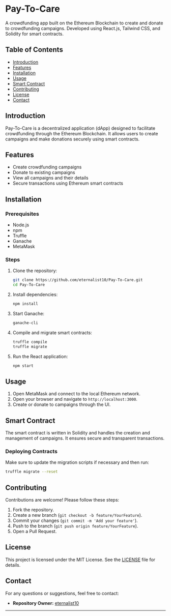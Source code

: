 # Pay-To-Care

A crowdfunding app built on the Ethereum Blockchain to create and donate to crowdfunding campaigns. Developed using React.js, Tailwind CSS, and Solidity for smart contracts.

## Table of Contents
- [Introduction](#introduction)
- [Features](#features)
- [Installation](#installation)
- [Usage](#usage)
- [Smart Contract](#smart-contract)
- [Contributing](#contributing)
- [License](#license)
- [Contact](#contact)

## Introduction
Pay-To-Care is a decentralized application (dApp) designed to facilitate crowdfunding through the Ethereum Blockchain. It allows users to create campaigns and make donations securely using smart contracts.

## Features
- Create crowdfunding campaigns
- Donate to existing campaigns
- View all campaigns and their details
- Secure transactions using Ethereum smart contracts

## Installation
### Prerequisites
- Node.js
- npm
- Truffle
- Ganache
- MetaMask

### Steps
1. Clone the repository:
   ```sh
   git clone https://github.com/eternalist10/Pay-To-Care.git
   cd Pay-To-Care
   ```

2. Install dependencies:
   ```sh
   npm install
   ```

3. Start Ganache:
   ```sh
   ganache-cli
   ```

4. Compile and migrate smart contracts:
   ```sh
   truffle compile
   truffle migrate
   ```

5. Run the React application:
   ```sh
   npm start
   ```

## Usage
1. Open MetaMask and connect to the local Ethereum network.
2. Open your browser and navigate to `http://localhost:3000`.
3. Create or donate to campaigns through the UI.

## Smart Contract
The smart contract is written in Solidity and handles the creation and management of campaigns. It ensures secure and transparent transactions.

### Deploying Contracts
Make sure to update the migration scripts if necessary and then run:
```sh
truffle migrate --reset
```

## Contributing
Contributions are welcome! Please follow these steps:
1. Fork the repository.
2. Create a new branch (`git checkout -b feature/YourFeature`).
3. Commit your changes (`git commit -m 'Add your feature'`).
4. Push to the branch (`git push origin feature/YourFeature`).
5. Open a Pull Request.

## License
This project is licensed under the MIT License. See the [LICENSE](LICENSE) file for details.

## Contact
For any questions or suggestions, feel free to contact:
- **Repository Owner:** [eternalist10](https://github.com/eternalist10)

---
